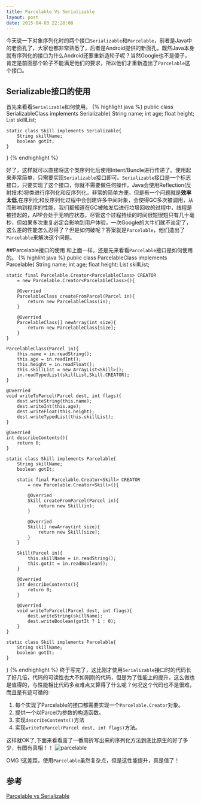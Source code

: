 ```yaml
---
title: Parcelable Vs Serializable
layout: post
date: 2015-04-03 22:28:00
---
```

今天说一下对象序列化时的两个接口`Serializable`和`Parcelable`，前者是Java中的老面孔了，大家也都非常熟悉了，后者是Android提供的新面孔，既然Java本身就有序列化的接口为什么Android还要重新造轮子呢？当然Google也不是傻子，肯定是前面那个轮子不能满足他们的要求，所以他们才重新造出了`Parcelable`这个接口。

## Serializable接口的使用
首先来看看`Serializable`如何使用。
{% highlight java %}
public class SerializableClass implements Serializable{
	String name;
	int age;
	float height;
	List<Skill> skillList;

	static class Skill implements Serializable{
		String skillName;
		boolean gotIt;
	}
}
{% endhighlight %}

好了，这样就可以直接将这个类序列化后使用Intent/Bundle进行传递了。使用起来非常简单，只需要实现`Serializable`接口即可。`Serializable`接口是一个标志接口，只要实现了这个接口，你就不需要做任何操作，Java会使用Reflection(反射技术)将类进行序列化和反序列化，非常的简单方便。但是有一个问题就是**效率太低**,在序列化和反序列化过程中会创建许多中间对象，会使得GC多次被调用，从而影响到程序的性能，我们都知道在GC被触发后进行垃圾回收的过程中，线程是被挂起的，APP会处于无响应状态，尽管这个过程持续的时间很短很短只有几十毫秒，但如果多次重复必定会影响到用户体验，一次Google的大牛们就不淡定了，这么差的性能怎么忍得了？但是如何破呢？答案就是`Parcelable`，他们造出了`Parcelable`来解决这个问题。

##Parcelable接口的使用
和上面一样，还是先来看看`Parcelable`接口是如何使用的。
{% highliht java %}
public class ParcelableClass implements Parcelable{
	String name;
	int age;
	float height;
	List<Skill> skillList;

	static final Parcelable.Creator<ParcelableClass> CREATOR 
		= new Parcelable.Creator<ParcelableClass>(){

		@Overried
		ParcelableClass createFromParcel(Parcel in){
			return new ParcelableClass(in);
		}

		@Overried
		ParcelableClass[] newArray(int size){
			return new ParcelableClass[size];
		}
	}

	ParcelableClass(Parcel in){
		this.name = in.readString();
		this.age = in.readInt();
		this.height = in.readFloat();
		this.skillList = new ArrayList<Skill>();
		in.readTypedList(skillList,Skill.CREATOR);
	}

	@Overried
	void writeToParcel(Parcel dest, int flags){
		dest.writeString(this.name);
		dest.writeInt(this.age);
		dest.writeFloat(this.height);
		dest.writeTypedList(this.skillList);
	}

	@Overried
	int describeContents(){
		return 0;
	}

	static class Skill implements Parcelable{
		String skillName;
		boolean gotIt;

		static final Parcelable.Creator<Skill> CREATOR 
			= new Parcelable.Creator<Skill>(){

			@Overried
			Skill createFromParcel(Parcel in){
				return new Skill(in);
			}

			@Overried
			Skill[] newArray(int size){
				return new Skill[size];
			}
		}

		Skill(Parcel in){
			this.skillName = in.readString();
			this.gotIt = in.readBoolean();
		}

		@Overried
		int describeContents(){
			return 0;
		}

		@Overried
		void writeToParcel(Parcel dest, int flags){
			dest.writeString(skillName);
			dest.writeBoolean(gotIt ? 1 : 0);
		}
	}

	static class Skill implements Parcelable{
		String skillName;
		boolean gotIt;
	}
}
{% endhighlight %}
终于写完了，这比刚才使用`Serializable`接口时的代码长了好几倍，代码的可读性也大不如刚刚的代码，但是为了性能上的提升，这么做也是值得的，与性能相比代码多点难点又算得了什么呢？何况这个代码也不是很难，而且是有迹可循的:

1. 每个实现了Parcelable的接口都需要实现一个`Parcelable.Creator`对象。
2. 提供一个以Parcel为参数的构造函数。
3. 实现`describeContents()`方法
4. 实现`writeToParcel(Parcel dest, int flags)`方法。

这样就OK了,下面来看看废了一番周折写出来的序列化方法到底比原生的好了多少，有图有真相！！
![parcelable](http://blog.tedyin.me/images/parcelable_vs_serializable.png)

OMG !这差距，使用`Parcelable`虽然复杂点，但是这性能提升，真是值了！

## 参考
[Parcelable vs Serializable](http://www.developerphil.com/parcelable-vs-serializable/)




